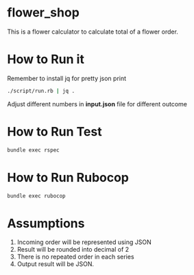 # flower_shop
This is a flower calculator to calculate total of a flower order. 

# How to Run it
Remember to install jq for pretty json print

```bash
./script/run.rb | jq .
```

Adjust different numbers in __input.json__ file for different outcome

# How to Run Test

```bash
bundle exec rspec
```

# How to Run Rubocop

```bash
bundle exec rubocop
```

# Assumptions
1. Incoming order will be represented using JSON
2. Result will be rounded into decimal of 2
3. There is no repeated order in each series
4. Output result will be JSON.